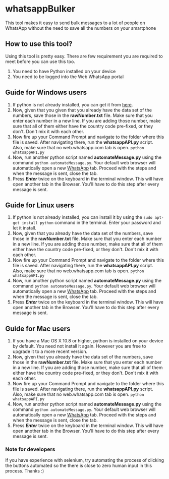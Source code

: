# whatsappBulker
This tool makes it easy to send bulk messages to a lot of people on WhatsApp without the need to save all the numbers on your smartphone

## How to use this tool?
Using  this tool is pretty easy. There are few requirement you are required to meet before you can use this too.

1. You need to have Python installed on your device
2. You need to be logged into the Web WhatsApp portal

## Guide for Windows users
1. If python is not already installed, you can get it from [here](https://www.python.org/downloads/release/python-2716/). 
2. Now, given that you given that you already have the data set of the numbers, save those in the **rawNumber.txt** file. Make sure that you enter each number in a new line. If you are adding those number, make sure that all of them either have the country code pre-fixed, or they don't. Don't mix it with each other. 
3. Now fire up your Command Prompt and navigate to the folder where this file is saved. After navigating there, run the **whatsappAPI.py** script. Also, make sure that no web.whatsapp.com tab is open.
```python whatsappAPI.py```
4. Now, run another python script named **automateMessage.py** using the command ```python automateMessage.py```. Your default web browser will automatically open a new [WhatsApp](https://web.whatsapp.com) tab. Proceed with the steps and when the message is sent, close the tab.
5. Press **_Enter_** twice on the keyboard in the terminal window. This will have open another tab in the Browser. You'll have to do this step after every message is sent. 

## Guide for Linux users
1. If python is not already installed, you can install it by using the ```sudo apt-get install python``` command in the terminal. Enter your password and let it install.
2. Now, given that you already have the data set of the numbers, save those in the **rawNumber.txt** file. Make sure that you enter each number in a new line. If you are adding those number, make sure that all of them either have the country code pre-fixed, or they don't. Don't mix it with each other. 
3. Now fire up your Command Prompt and navigate to the folder where this file is saved. After navigating there, run the **whatsappAPI.py** script. Also, make sure that no web.whatsapp.com tab is open.
```python whatsappAPI.py```
4. Now, run another python script named **automateMessage.py** using the command ```python automateMessage.py```. Your default web browser will automatically open a new [WhatsApp](https://web.whatsapp.com) tab. Proceed with the steps and when the message is sent, close the tab.
5. Press **_Enter_** twice on the keyboard in the terminal window. This will have open another tab in the Browser. You'll have to do this step after every message is sent. 

## Guide for Mac users
1. If you have a Mac OS X 10.8 or higher, python is installed on your device by default. You need not install it again. However you are free to upgrade it to a more recent version.
2. Now, given that you already have the data set of the numbers, save those in the **rawNumber.txt** file. Make sure that you enter each number in a new line. If you are adding those number, make sure that all of them either have the country code pre-fixed, or they don't. Don't mix it with each other. 
3. Now fire up your Command Prompt and navigate to the folder where this file is saved. After navigating there, run the **whatsappAPI.py** script. Also, make sure that no web.whatsapp.com tab is open.
```python whatsappAPI.py```
4. Now, run another python script named **automateMessage.py** using the command ```python automateMessage.py```. Your default web browser will automatically open a new [WhatsApp](https://web.whatsapp.com) tab. Proceed with the steps and when the message is sent, close the tab.
5. Press **_Enter_** twice on the keyboard in the terminal window. This will have open another tab in the Browser. You'll have to do this step after every message is sent. 


### Note for developers
If you have experience with selenium, try automating the process of clicking the buttons automated so the there is close to zero human input in this process. Thanks :)
